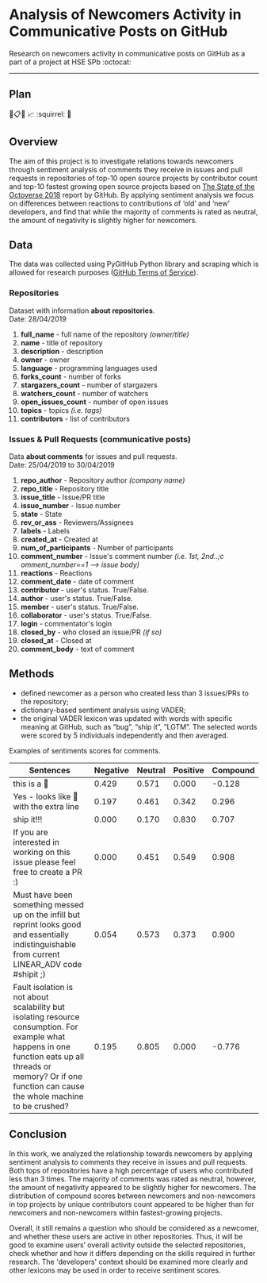 # Analysis of Newcomers Activity in Communicative Posts on GitHub
Research on newcomers activity in communicative posts on GitHub as a part of a project at HSE SPb :octocat:

---
## Plan
:telescope::clipboard::pencil: :chart_with_upwards_trend: :squirrel: :tada:

## Overview

The aim of this project is to investigate relations towards newcomers through sentiment analysis of comments they receive in issues and pull requests in repositories of top-10 open source projects by contributor count and top-10 fastest growing open source projects based on [The State of the Octoverse 2018](https://octoverse.github.com/projects#repositories) report by GitHub. By applying sentiment analysis we focus on differences between reactions to contributions of ‘old’ and ‘new’ developers, and find that while the majority of comments is rated as neutral, the amount of negativity is slightly higher for newcomers.

## Data
The data was collected using PyGitHub Python library and scraping which is allowed for research purposes ([GitHub Terms of Service](https://help.github.com/en/articles/github-terms-of-service#5-scraping)). 

### Repositories
Dataset with information **about repositories**.  
Date: 28/04/2019  
1. **full_name** - full name of the repository *(owner/title)*  
2. **name** - title of repository  
3. **description**  - description 
4. **owner** - owner  
5. **language** - programming languages used
6. **forks_count** - number of forks
7. **stargazers_count** - number of stargazers  
8. **watchers_count** - number of watchers  
9. **open_issues_count** - number of open issues  
10. **topics** - topics *(i.e. tags)*  
11. **contributors** - list of contributors 


### Issues & Pull Requests (communicative posts)
Data **about comments** for issues and pull requests.  
Date: 25/04/2019 to 30/04/2019

1. **repo_author** - Repository author *(company name)*  
2. **repo_title** - Repository title  
3. **issue_title** - Issue/PR title  
4. **issue_number** - Issue number   
5. **state** - State  
6. **rev_or_ass** - Reviewers/Assignees  
7. **labels** - Labels  
8. **created_at** - Created at  
9. **num_of_participants** - Number of participants  
10. **comment_number** - Issue's comment number *(i.e. 1st, 2nd..;c omment_number==1 --> issue body)*  
11. **reactions** - Reactions  
12. **comment_date** - date of comment  
13. **contributor** - user's status. True/False. 
14. **author** - user's status. True/False. 
15. **member** - user's status. True/False.
16. **collaborator** - user's status. True/False.  
17. **login** - commentator's login  
18. **closed_by** - who closed an issue/PR *(if so)*  
20. **closed_at** - Closed at  
21. **comment_body** - text of comment   



## Methods

- defined newcomer as a person who created less than 3 issues/PRs to the repository;
- dictionary-based sentiment analysis using VADER;   
- the original VADER lexicon was updated with words with specific meaning at GitHub, such as “bug”, “ship it”, “LGTM”. The selected words were scored by 5 individuals independently and then averaged.


Examples of sentiments scores for comments.

Sentences | Negative | Neutral | Positive | Compound
----------|----------|---------|----------|---------
this is a 🐛 | 0.429 | 0.571 | 0.000  | -0.128
Yes - looks like 💩 with the extra line  | 0.197 | 0.461 | 0.342 | 0.296
ship it!!! | 0.000 | 0.170 | 0.830 | 0.707
If you are interested in working on this issue please feel free to create a PR :)  | 0.000 | 0.451 | 0.549 | 0.908
Must have been something messed up on the infill but reprint looks good and essentially indistinguishable from current LINEAR_ADV code #shipit ;) | 0.054 | 0.573 | 0.373 | 0.900
Fault isolation is not about scalability but isolating resource consumption. For example what happens in one function eats up all threads or memory? Or if one function can cause the whole machine to be crushed? | 0.195 | 0.805 | 0.000 | -0.776



## Conclusion
In this work, we analyzed the relationship towards newcomers by applying sentiment analysis to comments they receive in issues and pull requests. Both tops of repositories have a high percentage of users who contributed less than 3 times. The majority of comments was rated as neutral, however, the amount of negativity appeared to be slightly higher for newcomers. The distribution of compound scores between newcomers and non-newcomers in top projects by unique contributors count appeared to be higher than for newcomers and non-newcomers within fastest-growing projects.

Overall, it still remains a question who should be considered as a newcomer, and whether these users are active in other repositories. Thus, it will be good to examine users’ overall activity outside the selected repositories, check whether and how it differs depending on the skills required in further research. The 'developers' context should be examined more clearly and other lexicons may be used in order to receive sentiment scores. 


